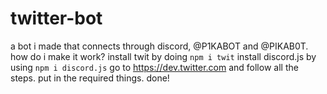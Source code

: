 # twitter-bot
a bot i made that connects through discord, @P1KABOT and @PIKAB0T.
how do i make it work?
install twit by doing `npm i twit`
install discord.js by using `npm i discord.js`
go to https://dev.twitter.com and follow all the steps. put in the required things.
done!
